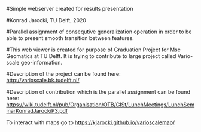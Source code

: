 #Simple webserver created for results presentation

#Konrad Jarocki, TU Delft, 2020 

#Parallel assignment of consequtive generalization operation in order to be able to present smooth transition between features. 

#This web viewer is created for purpose of Graduation Project for Msc Geomatics at TU Delft. It is trying to contribute to large project called Vario-scale geo-information.

#Description of the project can be found here: http://varioscale.bk.tudelft.nl/

#Description of contribution which is the parallel assignment can be found here: https://wiki.tudelft.nl/pub/Organisation/OTB/GISt/LunchMeetings/LunchSeminarKonradJarockiP3.pdf

To interact with maps go to https://kjarocki.github.io/varioscalemap/
